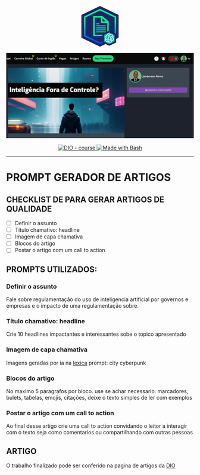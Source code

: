 
<p align="center">
    <img width="100" src="https://github.com/Jandersolutions/prompt_artigos_ia/blob/main/assets/banner.png">
</p>


<p align="center">
    <img src="https://github.com/Jandersolutions/prompt_artigos_ia/blob/main/assets/Screenshot_20230825_082816.png">
</p>


<p align="center">
  <a href="https://dio.me/"><img src="https://img.shields.io/badge/DIO-Course-28DA77?logo=youtube" alt="DIO - course">
  </a>
  <a href="https://www.gnu.org/software/bash/" title="Go to Bash homepage"><img src="https://img.shields.io/badge/Prompt-Project-blue?logo=gnu-bash&amp;logoColor=white" alt="Made with Bash">
  </a>
</p>

-------


# PROMPT GERADOR DE ARTIGOS

## CHECKLIST DE PARA GERAR ARTIGOS DE QUALIDADE

- [ ] Definir o assunto
- [ ] Título chamativo: headline
- [ ] Imagem de capa chamativa
- [ ] Blocos do artigo
- [ ] Postar o artigo com um call to action

## PROMPTS UTILIZADOS:

### Definir o assunto
Fale sobre regulamentação do uso de inteligencia artificial por governos e empresas e o impacto de uma regulamentação sobre.
### Título chamativo: headline
Crie 10 headlines impactantes e interessantes sobe o topico apresentado
### Imagem de capa chamativa
Imagens geradas por ia na [lexica](https://lexica.art/)
prompt: city cyberpunk
### Blocos do artigo
No maximo 5 paragrafos por bloco. use se achar necessario: marcadores, bulets, tabelas, emojis, citações, deixe o texto simples de ler com exemplos
### Postar o artigo com um call to action
Ao final desse artigo crie uma call to action convidando o leitor a interagir com o texto seja como comentarios ou compartilhando com outras pessoas

## ARTIGO
O trabalho finalizado pode ser conferido na pagina de artigos da [DIO](https://web.dio.me/articles/inteligencia-fora-de-controle-o-caminho-delicado-da-regulamentacao-da-ia-em-um-mundo-em-evolucao-tecnologica?back=%2Farticles&open-modal=true&page=1&order=oldest)
